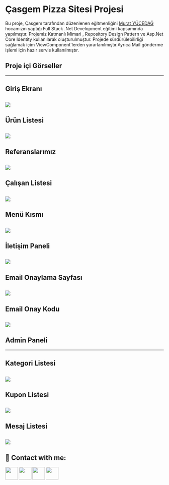 #  Çasgem Pizza Sitesi Projesi

Bu proje, Çasgem tarafından düzenlenen eğitmenliğini [Murat YÜCEDAĞ](https://www.udemy.com/user/murat-yucedag-3/) hocamızın yaptığı Full Stack .Net Development eğitimi kapsamında yapılmıştır.
Projemiz Katmanlı Mimari , Repository Design Pattern ve Asp.Net Core Identity kullanılarak oluşturulmuştur. Projede sürdürülebilirliği sağlamak içim ViewComponent'lerden yararlanılmıştır.Ayrıca Mail gönderme işlemi için hazır servis kullanılmıştır.  


 ## Proje içi Görseller 
 ------------
## Giriş Ekranı
![](https://i.hizliresim.com/rgvupsd.png)
------------

## Ürün Listesi
![](https://i.hizliresim.com/c9le7et.png)
------------
## Referanslarımız
![](https://i.hizliresim.com/e9qrkt0.png)
------------
## Çalışan Listesi
![](https://i.hizliresim.com/biu5ah9.png)
------------
## Menü Kısmı
![](https://i.hizliresim.com/lpyyzny.png)
------------
## İletişim Paneli
![](https://i.hizliresim.com/c819acs.png)
------------
## Email Onaylama Sayfası
![](https://i.hizliresim.com/imn6ztu.png)
------------
## Email Onay Kodu
![](https://i.hizliresim.com/bgtjf6o.png)
------------




## Admin Paneli 
------------
## Kategori Listesi
![](https://i.hizliresim.com/lajwwop.png)
------------
## Kupon Listesi
![](https://i.hizliresim.com/h66cc4t.png)
------------

## Mesaj Listesi
![](https://i.hizliresim.com/9v3rhxd.png)
------------



## 🔗 Contact with me:

[<img  align="left" width="40" src="https://i.hizliresim.com/exri7bb.png"  />][instagram]
[<img  align="left" width="40" src="https://i.hizliresim.com/f1rgvb3.png"  />][twitter]
[<img align="left"  width="40" src="https://i.hizliresim.com/3hvivrs.png"  />][linkedin]
[<img  align="left" width="40" src="https://i.hizliresim.com/9nz06zq.png"  />][gmail]

[instagram]: https://www.instagram.com/ugurfurkan64/
[twitter]: https://twitter.com/Furkanugur64
[linkedin]: https://www.linkedin.com/in/furkan-ugur64/
[gmail]: mailto:furkanugur64@gmail.com
